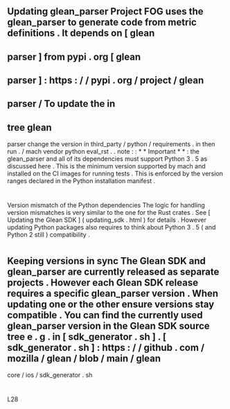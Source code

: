 #
Updating
glean_parser
Project
FOG
uses
the
glean_parser
to
generate
code
from
metric
definitions
.
It
depends
on
[
glean
-
parser
]
from
pypi
.
org
[
glean
-
parser
]
:
https
:
/
/
pypi
.
org
/
project
/
glean
-
parser
/
To
update
the
in
-
tree
glean
-
parser
change
the
version
in
third_party
/
python
/
requirements
.
in
then
run
.
/
mach
vendor
python
eval_rst
.
.
note
:
:
*
*
Important
*
*
:
the
glean_parser
and
all
of
its
dependencies
must
support
Python
3
.
5
as
discussed
here
.
This
is
the
minimum
version
supported
by
mach
and
installed
on
the
CI
images
for
running
tests
.
This
is
enforced
by
the
version
ranges
declared
in
the
Python
installation
manifest
.
#
#
Version
mismatch
of
the
Python
dependencies
The
logic
for
handling
version
mismatches
is
very
similar
to
the
one
for
the
Rust
crates
.
See
[
Updating
the
Glean
SDK
]
(
updating_sdk
.
html
)
for
details
.
However
updating
Python
packages
also
requires
to
think
about
Python
3
.
5
(
and
Python
2
still
)
compatibility
.
#
#
Keeping
versions
in
sync
The
Glean
SDK
and
glean_parser
are
currently
released
as
separate
projects
.
However
each
Glean
SDK
release
requires
a
specific
glean_parser
version
.
When
updating
one
or
the
other
ensure
versions
stay
compatible
.
You
can
find
the
currently
used
glean_parser
version
in
the
Glean
SDK
source
tree
e
.
g
.
in
[
sdk_generator
.
sh
]
.
[
sdk_generator
.
sh
]
:
https
:
/
/
github
.
com
/
mozilla
/
glean
/
blob
/
main
/
glean
-
core
/
ios
/
sdk_generator
.
sh
#
L28
